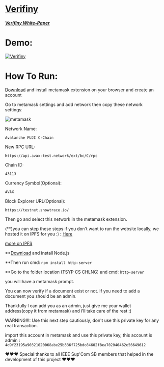 # [Verifiny](https://ipfs.io/ipfs/QmWEpdUDGmw3FGPHDiPwysT4oSEYBcsmsWBrkvb4oh7rep)

##### [Verifiny White-Paper](https://ipfs.io/ipfs/Qmca6wGsqUqUnjBwafVhJRtWCqjtt2UEDwpGeq9eEQwt6X?filename=White_Paper_TSYP_CS_Challenge_Ze_Smurfs.pdf)

# Demo:

[![Verifiny](https://img.youtube.com/vi/LMnvobrKBwA/0.jpg)](https://www.youtube.com/watch?v=LMnvobrKBwA)

# How To Run:
[
Download](https://metamask.io/download) and install metamask extension on your browser and create an account 

Go to metamask settings and add network then copy these network settings:

![metamask](https://user-images.githubusercontent.com/20319127/146281989-4bde1cf6-148a-4864-bd24-af4e5d0d4a3d.png)

Network Name:

`Avalanche FUJI C-Chain`

New RPC URL:

`https://api.avax-test.network/ext/bc/C/rpc`

Chain ID:

`43113`

Currency Symbol(Optional):

`AVAX`

Block Explorer URL(Optional):

`https://testnet.snowtrace.io/`

Then go and select this network in the metamask extension.

(**)you can step these steps if you don't want to run the website locally, we hosted it on IPFS for you :) : [Here](https://ipfs.io/ipfs/QmWEpdUDGmw3FGPHDiPwysT4oSEYBcsmsWBrkvb4oh7rep)

[more on IPFS](https://ipfs.io/#how)

**[Download](https://nodejs.org/en/download/
) and install Node.js

**Then run cmd: `npm install http-server`

**Go to the folder location (TSYP CS CHLNG) and cmd: `http-server`

you will have a metamask prompt. 

You can now verify if a document exist or not. If you need to add a document you should be an admin.

Thankfully I can add you as an admin, just give me your wallet address(copy it from metamask) and i'll take care of the rest :) 

WARNING!!!: Use this next step cautiously, don't use this private key for any real transaction.

import this account in metamask and use this private key, this account is admin : `4d9f23195a90321020068abe25b336f725bdc84602f8ea702040462e56649612`

♥♥♥ Special thanks to all IEEE Sup'Com SB members that helped in the development of this project ♥♥♥
